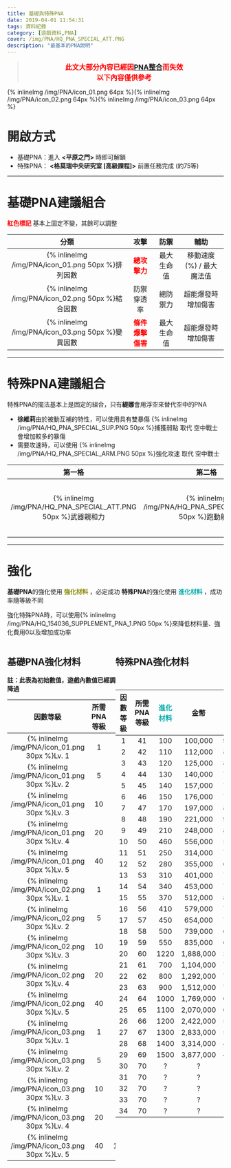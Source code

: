 ```yaml
---
title: 基礎與特殊PNA
date: 2019-04-01 11:54:31
tags: 資料紀錄
category: [遊戲資料,PNA]
cover: /img/PNA/HQ_PNA_SPECIAL_ATT.PNG
description: "最基本的PNA說明"
---
```


> **<div style="text-align:center"><font size=3 color=red>此文大部分內容已經因[PNA整合]()而失效<br>以下內容僅供參考</font></div>**

{% inlineImg /img/PNA/icon_01.png 64px %}{% inlineImg /img/PNA/icon_02.png 64px %}{% inlineImg /img/PNA/icon_03.png 64px %}

# 開啟方式

- 基礎PNA：進入 **<平原之門>** 時即可解鎖
- 特殊PNA： **<格莫瑞中央研究室 [高級課程]>** 前置任務完成 (約75等)

---

# 基礎PNA建議組合

**<font color=red>紅色標記</font>** 基本上固定不變，其餘可以調整

|分類|攻擊|防禦|輔助
|:-:|:-:|:-:|:-:
|{% inlineImg /img/PNA/icon_01.png 50px %}排列因數|**<font color=red>總攻擊力</font>**|最大生命值|移動速度(%) / 最大魔法值
|{% inlineImg /img/PNA/icon_02.png 50px %}結合因數|防禦穿透率|總防禦力|超能爆發時增加傷害
|{% inlineImg /img/PNA/icon_03.png 50px %}變異因數|**<font color=red>條件爆擊傷害</font>**|最大生命值|超能爆發時增加傷害

---

# 特殊PNA建議組合

特殊PNA的擺法基本上是固定的組合，只有**緹娜**會用浮空來替代空中的PNA

- **徐維莉**由於被動互補的特性，可以使用具有雙暴傷 {% inlineImg /img/PNA/HQ_PNA_SPECIAL_SUP.PNG 50px %}捕獲弱點 取代 空中戰士 會增加較多的暴傷
- 需要攻速時，可以使用 {% inlineImg /img/PNA/HQ_PNA_SPECIAL_ARM.PNG 50px %}強化攻速 取代 空中戰士

|第一格|第二格|第三格
|:-:|:-:|:-:
|{% inlineImg /img/PNA/HQ_PNA_SPECIAL_ATT.PNG 50px %}武器親和力|{% inlineImg /img/PNA/HQ_PNA_SPECIAL_TEC.PNG 50px %}跑動射擊|{% inlineImg /img/PNA/HQ_PNA_SPECIAL_TEC_2.PNG 50px %}空中戰士(其餘)<br>{% inlineImg /img/PNA/HQ_PNA_SPECIAL_TEC_1.PNG 50px %}極速浮空 (**緹娜**)

---

# 強化

**基礎PNA**的強化使用 **<font color=#880>強化材料</font>** ，必定成功
**特殊PNA**的強化使用 **<font color=#0aa>進化材料</font>** ，成功率隨等級不同

強化特殊PNA時，可以使用{% inlineImg /img/PNA/HQ_154036_SUPPLEMENT_PNA_1.PNG 50px %}來降低材料量、強化費用0以及增加成功率

<div class="container">

<div class="childDiv">

## 基礎PNA強化材料
**註：此表為初始數值，遊戲內數值已經調降過**

|因數等級|所需PNA等級|<font color=#880>強化材料</font>|金幣
|:-:|:-:|:-:|:-:
|{% inlineImg /img/PNA/icon_01.png 30px %}Lv. 1|1|90|464,000
|{% inlineImg /img/PNA/icon_01.png 30px %}Lv. 2|5|130|720,000
|{% inlineImg /img/PNA/icon_01.png 30px %}Lv. 3|10|170|1,104,000
|{% inlineImg /img/PNA/icon_01.png 30px %}Lv. 4|20|300|1,704,000
|{% inlineImg /img/PNA/icon_01.png 30px %}Lv. 5|40|770|2,400,000
|{% inlineImg /img/PNA/icon_02.png 30px %}Lv. 1|1|110|580,000
|{% inlineImg /img/PNA/icon_02.png 30px %}Lv. 2|5|160|900,000
|{% inlineImg /img/PNA/icon_02.png 30px %}Lv. 3|10|210|1,380,000
|{% inlineImg /img/PNA/icon_02.png 30px %}Lv. 4|20|380|2,130,000
|{% inlineImg /img/PNA/icon_02.png 30px %}Lv. 5|40|960|3,000,000
|{% inlineImg /img/PNA/icon_03.png 30px %}Lv. 1|1|180|928,000
|{% inlineImg /img/PNA/icon_03.png 30px %}Lv. 2|5|260|1,440,000
|{% inlineImg /img/PNA/icon_03.png 30px %}Lv. 3|10|340|2,208,000
|{% inlineImg /img/PNA/icon_03.png 30px %}Lv. 4|20|590|3,308,000
|{% inlineImg /img/PNA/icon_03.png 30px %}Lv. 5|40|1540|4,800,000
</div>
<div class="childDiv">

## 特殊PNA強化材料
<br>

|因數等級|所需PNA等級|<font color=#0aa>進化材料</font>|金幣|成功率
|:-:|:-:|:-:|:-:|:-:
|1|41|100|100,000|90%
|2|42|110|112,000|85%
|3|43|120|125,000|80%
|4|44|130|140,000|75%
|5|45|140|157,000|70%
|6|46|150|176,000|75%
|7|47|170|197,000|80%
|8|48|190|221,000|95%
|9|49|210|248,000|80%
|10|50|460|556,000|50%
|11|51|250|314,000|70%
|12|52|280|355,000|65%
|13|53|310|401,000|70%
|14|54|340|453,000|75%
|15|55|370|512,000|80%
|16|56|410|579,000|75%
|17|57|450|654,000|70%
|18|58|500|739,000|65%
|19|59|550|835,000|60%
|20|60|1220|1,888,000|30%
|21|61|700|1,104,000|70%
|22|62|800|1,292,000|75%
|23|63|900|1,512,000|70%
|24|64|1000|1,769,000|65%
|25|65|1100|2,070,000|60%
|26|66|1200|2,422,000|55%
|27|67|1300|2,833,000|50%
|28|68|1400|3,314,000|45%
|29|69|1500|3,877,000|40%
|30|70|?|?|?
|31|70|?|?|?
|32|70|?|?|?
|33|70|?|?|?
|34|70|?|?|?
</div>


</div>

---

<style>
    .container {
        overflow: hidden;
        zoom: 1;
        width: 100%;
        height: flex;
        /*border: 1px solid red;*/
    }
    .childDiv {
        float: left;
        width: 50%;
        height: 100%;
        /* border: 1px solid greenyellow;*/
    }
</style>
